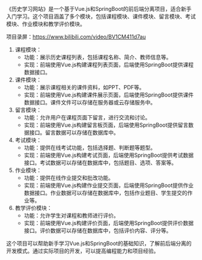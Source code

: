 ﻿《历史学习网站》是一个基于Vue.js和SpringBoot的前后端分离项目，适合新手入门学习。这个项目涵盖了多个模块，包括课程模块、课件模块、留言模块、考试模块、作业模块和教学评价模块。

项目录屏：https://www.bilibili.com/video/BV1CM411d7au

1. 课程模块：
   - 功能：展示历史课程列表，包括课程名称、简介、教师信息等。
   - 实现：前端使用Vue.js构建课程列表页面，后端使用SpringBoot提供课程数据接口。
2. 课件模块：
   - 功能：展示课程相关的课件资料，如PPT、PDF等。
   - 实现：前端使用Vue.js构建课件展示页面，后端使用SpringBoot提供课件数据接口。课件文件可以存储在服务器或云存储服务中。
3. 留言模块：
   - 功能：允许用户在课程页面下留言，进行交流和讨论。
   - 实现：前端使用Vue.js构建留言板页面，后端使用SpringBoot提供留言数据接口。留言数据可以存储在数据库中。
4. 考试模块：
   - 功能：提供在线考试功能，包括选择题、判断题等题型。
   - 实现：前端使用Vue.js构建考试页面，后端使用SpringBoot提供考试数据接口。考试数据可以存储在数据库中，包括题目、选项、答案等。
5. 作业模块：
   - 功能：提供在线作业提交和批改功能。
   - 实现：前端使用Vue.js构建作业提交页面，后端使用SpringBoot提供作业数据接口。作业数据可以存储在数据库中，包括作业题目、学生提交的作业等。
6. 教学评价模块：
   - 功能：允许学生对课程和教师进行评价。
   - 实现：前端使用Vue.js构建评价页面，后端使用SpringBoot提供评价数据接口。评价数据可以存储在数据库中，包括评价内容、评分等。

这个项目可以帮助新手学习Vue.js和SpringBoot的基础知识，了解前后端分离的开发模式。通过实际项目的开发，可以提高编程能力和项目经验。